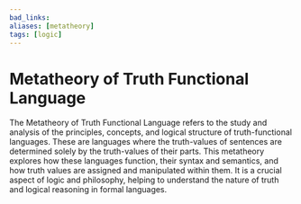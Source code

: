 ```yaml
---
bad_links: 
aliases: [metatheory]
tags: [logic]
---
```

# Metatheory of Truth Functional Language

The Metatheory of Truth Functional Language refers to the study and analysis of the principles, concepts, and logical structure of truth-functional languages. These are languages where the truth-values of sentences are determined solely by the truth-values of their parts. This metatheory explores how these languages function, their syntax and semantics, and how truth values are assigned and manipulated within them. It is a crucial aspect of logic and philosophy, helping to understand the nature of truth and logical reasoning in formal languages.